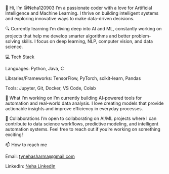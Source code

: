 👋 Hi, I’m @Neha120903
I’m a passionate coder with a love for Artificial Intelligence and Machine Learning. I thrive on building intelligent systems and exploring innovative ways to make data-driven decisions.

🔍 Currently learning
I’m diving deep into AI and ML, constantly working on projects that help me develop smarter algorithms and better problem-solving skills. I focus on deep learning, NLP, computer vision, and data science.

💻 Tech Stack

Languages: Python, Java, C

Libraries/Frameworks: TensorFlow, PyTorch, scikit-learn, Pandas

Tools: Jupyter, Git, Docker, VS Code, Colab

🤖 What I’m working on
I’m currently building AI-powered tools for automation and real-world data analysis. I love creating models that provide actionable insights and improve efficiency in everyday processes.

🌱 Collaborations
I’m open to collaborating on AI/ML projects where I can contribute to data science workflows, predictive modeling, and intelligent automation systems. Feel free to reach out if you’re working on something exciting!

📫 How to reach me

Email: tynehasharma@gmail.com

LinkedIn: [Neha LinkedIn](https://www.linkedin.com/in/neha-sharma-a87a85216/)

<!---
Neha120903/Neha120903 is a ✨ special ✨ repository because its `README.md` (this file) appears on your GitHub profile.
You can click the Preview link to take a look at your changes.
--->

